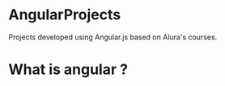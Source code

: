 # AngularProjects
Projects developed using Angular.js based on Alura's courses.

<h1>What is angular ?</h1>

<p></p>

